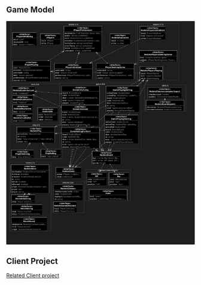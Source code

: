 ## Game Model

![Game Model](./backgammon-types_diagram.png)

## Client Project

[Related Client project](https://github.com/nodots/nodots-backgammon-client)
